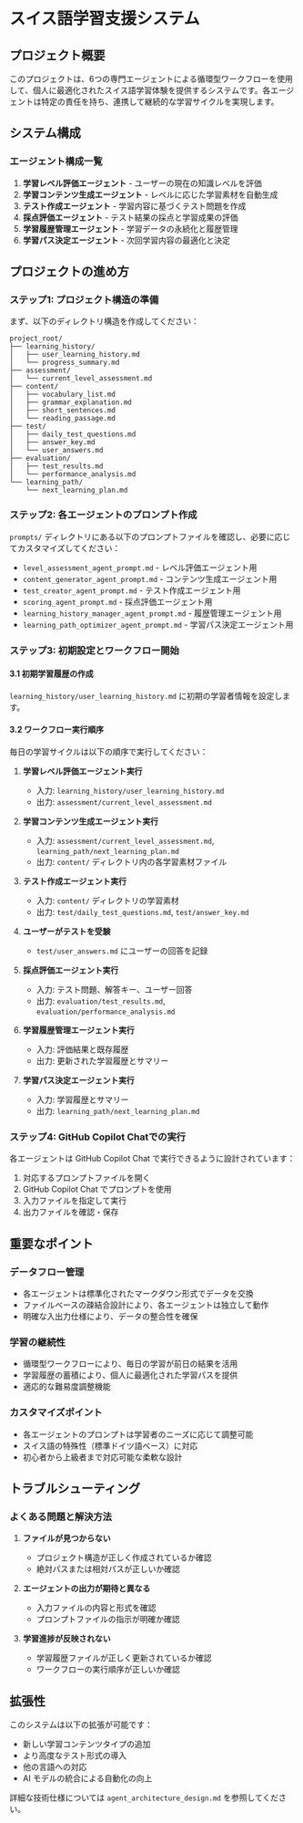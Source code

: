 # スイス語学習支援システム

## プロジェクト概要

このプロジェクトは、6つの専門エージェントによる循環型ワークフローを使用して、個人に最適化されたスイス語学習体験を提供するシステムです。各エージェントは特定の責任を持ち、連携して継続的な学習サイクルを実現します。

## システム構成

### エージェント構成一覧
1. **学習レベル評価エージェント** - ユーザーの現在の知識レベルを評価
2. **学習コンテンツ生成エージェント** - レベルに応じた学習素材を自動生成
3. **テスト作成エージェント** - 学習内容に基づくテスト問題を作成
4. **採点評価エージェント** - テスト結果の採点と学習成果の評価
5. **学習履歴管理エージェント** - 学習データの永続化と履歴管理
6. **学習パス決定エージェント** - 次回学習内容の最適化と決定

## プロジェクトの進め方

### ステップ1: プロジェクト構造の準備

まず、以下のディレクトリ構造を作成してください：

```
project_root/
├── learning_history/
│   ├── user_learning_history.md
│   └── progress_summary.md
├── assessment/
│   └── current_level_assessment.md
├── content/
│   ├── vocabulary_list.md
│   ├── grammar_explanation.md
│   ├── short_sentences.md
│   └── reading_passage.md
├── test/
│   ├── daily_test_questions.md
│   ├── answer_key.md
│   └── user_answers.md
├── evaluation/
│   ├── test_results.md
│   └── performance_analysis.md
└── learning_path/
    └── next_learning_plan.md
```

### ステップ2: 各エージェントのプロンプト作成

`prompts/` ディレクトリにある以下のプロンプトファイルを確認し、必要に応じてカスタマイズしてください：

- `level_assessment_agent_prompt.md` - レベル評価エージェント用
- `content_generator_agent_prompt.md` - コンテンツ生成エージェント用
- `test_creator_agent_prompt.md` - テスト作成エージェント用
- `scoring_agent_prompt.md` - 採点評価エージェント用
- `learning_history_manager_agent_prompt.md` - 履歴管理エージェント用
- `learning_path_optimizer_agent_prompt.md` - 学習パス決定エージェント用

### ステップ3: 初期設定とワークフロー開始

#### 3.1 初期学習履歴の作成
`learning_history/user_learning_history.md` に初期の学習者情報を設定します。

#### 3.2 ワークフロー実行順序

毎日の学習サイクルは以下の順序で実行してください：

1. **学習レベル評価エージェント実行**
   - 入力: `learning_history/user_learning_history.md`
   - 出力: `assessment/current_level_assessment.md`

2. **学習コンテンツ生成エージェント実行**
   - 入力: `assessment/current_level_assessment.md`, `learning_path/next_learning_plan.md`
   - 出力: `content/` ディレクトリ内の各学習素材ファイル

3. **テスト作成エージェント実行**
   - 入力: `content/` ディレクトリの学習素材
   - 出力: `test/daily_test_questions.md`, `test/answer_key.md`

4. **ユーザーがテストを受験**
   - `test/user_answers.md` にユーザーの回答を記録

5. **採点評価エージェント実行**
   - 入力: テスト問題、解答キー、ユーザー回答
   - 出力: `evaluation/test_results.md`, `evaluation/performance_analysis.md`

6. **学習履歴管理エージェント実行**
   - 入力: 評価結果と既存履歴
   - 出力: 更新された学習履歴とサマリー

7. **学習パス決定エージェント実行**
   - 入力: 学習履歴とサマリー
   - 出力: `learning_path/next_learning_plan.md`

### ステップ4: GitHub Copilot Chatでの実行

各エージェントは GitHub Copilot Chat で実行できるように設計されています：

1. 対応するプロンプトファイルを開く
2. GitHub Copilot Chat でプロンプトを使用
3. 入力ファイルを指定して実行
4. 出力ファイルを確認・保存

## 重要なポイント

### データフロー管理
- 各エージェントは標準化されたマークダウン形式でデータを交換
- ファイルベースの疎結合設計により、各エージェントは独立して動作
- 明確な入出力仕様により、データの整合性を確保

### 学習の継続性
- 循環型ワークフローにより、毎日の学習が前日の結果を活用
- 学習履歴の蓄積により、個人に最適化された学習パスを提供
- 適応的な難易度調整機能

### カスタマイズポイント
- 各エージェントのプロンプトは学習者のニーズに応じて調整可能
- スイス語の特殊性（標準ドイツ語ベース）に対応
- 初心者から上級者まで対応可能な柔軟な設計

## トラブルシューティング

### よくある問題と解決方法

1. **ファイルが見つからない**
   - プロジェクト構造が正しく作成されているか確認
   - 絶対パスまたは相対パスが正しいか確認

2. **エージェントの出力が期待と異なる**
   - 入力ファイルの内容と形式を確認
   - プロンプトファイルの指示が明確か確認

3. **学習進捗が反映されない**
   - 学習履歴ファイルが正しく更新されているか確認
   - ワークフローの実行順序が正しいか確認

## 拡張性

このシステムは以下の拡張が可能です：
- 新しい学習コンテンツタイプの追加
- より高度なテスト形式の導入
- 他の言語への対応
- AI モデルの統合による自動化の向上

詳細な技術仕様については `agent_architecture_design.md` を参照してください。